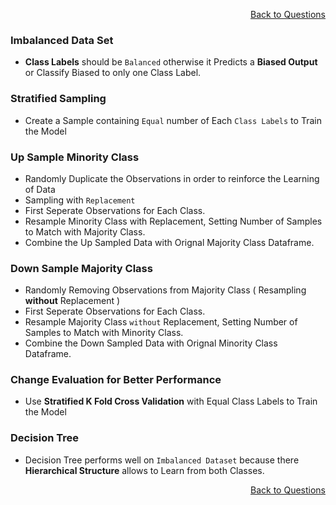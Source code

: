 <p align='right'><a align="right" href="https://github.com/KIRANKUMAR7296/Library/blob/main/Interview.md">Back to Questions</a></p>

### Imbalanced Data Set

- **Class Labels** should be `Balanced` otherwise it Predicts a **Biased Output** or Classify Biased to only one Class Label.

### Stratified Sampling
- Create a Sample containing `Equal` number of Each `Class Labels` to Train the Model

### Up Sample Minority Class
- Randomly Duplicate the Observations in order to reinforce the Learning of Data
- Sampling with `Replacement`
- First Seperate Observations for Each Class.
- Resample Minority Class with Replacement, Setting Number of Samples to Match with Majority Class.
- Combine the Up Sampled Data with Orignal Majority Class Dataframe.

### Down Sample Majority Class
- Randomly Removing Observations from Majority Class ( Resampling **without** Replacement )
- First Seperate Observations for Each Class.
- Resample Majority Class `without` Replacement, Setting Number of Samples to Match with Minority Class.
- Combine the Down Sampled Data with Orignal Minority Class Dataframe.

### Change Evaluation for Better Performance
- Use **Stratified K Fold Cross Validation** with Equal Class Labels to Train the Model

### Decision Tree
- Decision Tree performs well on `Imbalanced Dataset` because there **Hierarchical Structure**  allows to Learn from both Classes.

<p align='right'><a align="right" href="https://github.com/KIRANKUMAR7296/Library/blob/main/Interview.md">Back to Questions</a></p>
